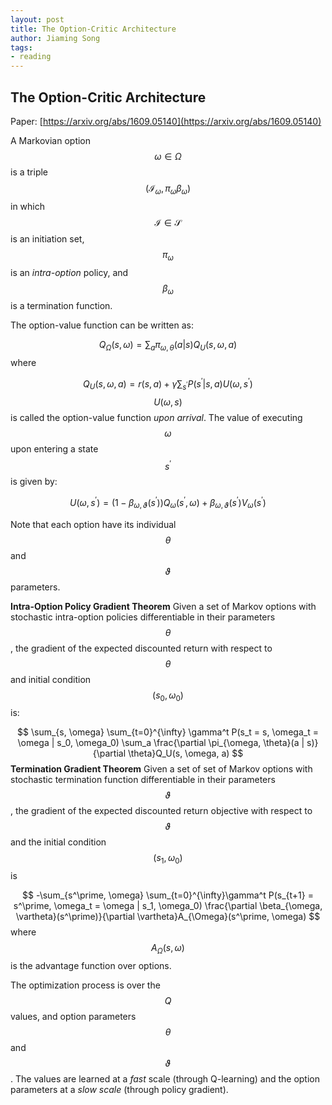 ```yaml
---
layout: post
title: The Option-Critic Architecture
author: Jiaming Song
tags:
- reading
---
```


## The Option-Critic Architecture 

Paper: [https://arxiv.org/abs/1609.05140](https://arxiv.org/abs/1609.05140)

A Markovian option $$\omega \in \Omega$$ is a triple $$(\mathcal{I}_\omega, \pi_\omega \beta_\omega)$$ in which $$\mathcal{I} \in \mathcal{S}$$ is an initiation set, $$\pi_\omega$$ is an *intra-option* policy, and $$\beta_\omega$$ is a termination function.

The option-value function can be written as:


$$
Q_\Omega(s, \omega) = \sum_a \pi_{\omega, \theta}(a | s) Q_U(s, \omega, a)
$$
where


$$
Q_U(s, \omega, a) = r(s, a) + \gamma \sum_{s^\prime} P(s^\prime | s, a) U(\omega, s^\prime)
$$
$$U(\omega, s)$$ is called the option-value function *upon arrival*. The value of executing $$\omega$$ upon entering a state $$s^\prime$$ is given by:


$$
U(\omega, s^\prime) = (1 - \beta_{\omega, \vartheta}(s^\prime)) Q_\omega(s^\prime, \omega) + \beta_{\omega, \vartheta}(s^\prime) V_\omega (s^\prime)
$$


Note that each option have its individual $$\theta$$ and $$\vartheta$$ parameters. 

**Intra-Option Policy Gradient Theorem** Given a set of Markov options with stochastic intra-option policies differentiable in their parameters $$\theta$$, the gradient of the expected discounted return with respect to $$\theta$$ and initial condition $$(s_0, \omega_0)$$ is:


$$
\sum_{s, \omega} \sum_{t=0}^{\infty} \gamma^t P(s_t = s, \omega_t = \omega | s_0, \omega_0) \sum_a \frac{\partial \pi_{\omega, \theta}(a | s)}{\partial \theta}Q_U(s, \omega, a)
$$
**Termination Gradient Theorem** Given a set of set of Markov options with stochastic termination function differentiable in their parameters $$\vartheta$$, the gradient of the expected discounted return objective with respect to $$\vartheta$$ and the initial condition $$(s_1, \omega_0)$$ is


$$
-\sum_{s^\prime, \omega} \sum_{t=0}^{\infty}\gamma^t P(s_{t+1} = s^\prime, \omega_t = \omega | s_1, \omega_0) \frac{\partial \beta_{\omega, \vartheta}(s^\prime)}{\partial \vartheta}A_{\Omega}(s^\prime, \omega)
$$
where $$A_\Omega(s, \omega)$$ is the advantage function over options. 



The optimization process is over the $$Q$$ values, and option parameters $$\theta$$ and $$\vartheta$$. The values are learned at a *fast* scale (through Q-learning) and the option parameters at a *slow scale* (through policy gradient).